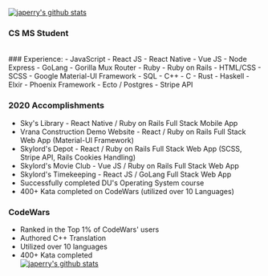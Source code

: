 [![japerry's github stats](https://github-readme-stats.vercel.app/api?username=japerry911&show_icons=true&theme=vue&count_private=true&hide=issues,stars)](https://github.com/anuraghazra/github-readme-stats)

### CS MS Student
<br />
### Experience:
- JavaScript
- React JS
- React Native
- Vue JS
- Node Express
- GoLang
- Gorilla Mux Router
- Ruby
- Ruby on Rails
- HTML/CSS
- SCSS
- Google Material-UI Framework
- SQL
- C++
- C
- Rust
- Haskell
- Elxir
- Phoenix Framework
- Ecto / Postgres
- Stripe API

### 2020 Accomplishments
- Sky's Library - React Native / Ruby on Rails Full Stack Mobile App
- Vrana Construction Demo Website - React / Ruby on Rails Full Stack Web App (Material-UI Framework)
- Skylord's Depot - React / Ruby on Rails Full Stack Web App (SCSS, Stripe API, Rails Cookies Handling)
- Skylord's Movie Club - Vue JS / Ruby on Rails Full Stack Web App 
- Skylord's Timekeeping - React JS / GoLang Full Stack Web App
- Successfully completed DU's Operating System course
- 400+ Kata completed on CodeWars (utilized over 10 Languages)


### CodeWars
- Ranked in the Top 1% of CodeWars' users
- Authored C++ Translation
- Utilized over 10 languages
- 400+ Kata completed <br/>
[![japerry's github stats](https://www.codewars.com/users/skylord395/badges/large)](https://www.codewars.com/users/skylord395)
